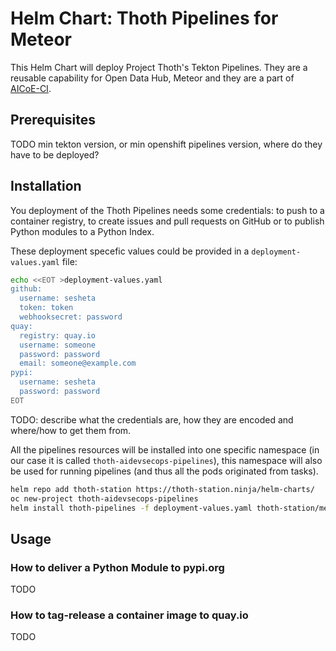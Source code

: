 # Helm Chart: Thoth Pipelines for Meteor

This Helm Chart will deploy Project Thoth's Tekton Pipelines. They are a reusable capability for
Open Data Hub, Meteor and they are a part of [AICoE-CI](https://github.com/apps/aicoe-ci).

## Prerequisites

TODO min tekton version, or min openshift pipelines version, where do they have to be deployed?

## Installation

You deployment of the Thoth Pipelines needs some credentials: to push to a 
container registry, to create issues and pull requests on GitHub or to publish
Python modules to a Python Index.

These deployment specefic values could be provided in a `deployment-values.yaml` file:

```bash
echo <<EOT >deployment-values.yaml
github:
  username: sesheta
  token: token
  webhooksecret: password 
quay:
  registry: quay.io
  username: someone
  password: password 
  email: someone@example.com
pypi:
  username: sesheta
  password: password 
EOT
```

TODO: describe what the credentials are, how they are encoded and where/how to get them from.

All the pipelines resources will be installed into one specific namespace (in our case it is
called `thoth-aidevsecops-pipelines`), this namespace will also be used for running
pipelines (and thus all the pods originated from tasks).

```bash
helm repo add thoth-station https://thoth-station.ninja/helm-charts/ 
oc new-project thoth-aidevsecops-pipelines
helm install thoth-pipelines -f deployment-values.yaml thoth-station/meteor-pipelines
```

## Usage

### How to deliver a Python Module to pypi.org

TODO

### How to tag-release a container image to quay.io

TODO